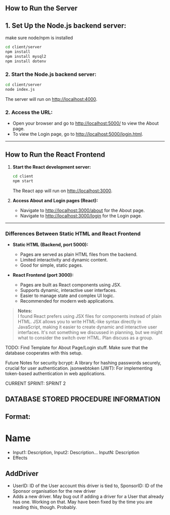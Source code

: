 ## How to Run the Server

## 1. Set Up the Node.js backend server:
make sure node/npm is installed

```sh
cd client/server
npm install
npm install mysql2
npm install dotenv
```

### 2. Start the Node.js backend server:
```sh
cd client/server
node index.js
```
The server will run on [http://localhost:4000](http://localhost:4000).

### 2. Access the URL:
- Open your browser and go to [http://localhost:5000/](http://localhost:5000/) to view the About page.
- To view the Login page, go to [http://localhost:5000/login.html](http://localhost:5000/login.html).

---

## How to Run the React Frontend

1. **Start the React development server:**
   ```sh
   cd client
   npm start
   ```
   The React app will run on [http://localhost:3000](http://localhost:3000/).

2. **Access About and Login pages (React):**
   - Navigate to [http://localhost:3000/about](http://localhost:3000/about) for the About page.
   - Navigate to [http://localhost:3000/login](http://localhost:3000/login) for the Login page.

---

### Differences Between Static HTML and React Frontend

- **Static HTML (Backend, port 5000):**
  - Pages are served as plain HTML files from the backend.
  - Limited interactivity and dynamic content.
  - Good for simple, static pages.

- **React Frontend (port 3000):**
  - Pages are built as React components using JSX.
  - Supports dynamic, interactive user interfaces.
  - Easier to manage state and complex UI logic.
  - Recommended for modern web applications.

> **Notes:**  
> I found React prefers using JSX files for components instead of plain HTML. JSX allows you to write HTML-like syntax directly in JavaScript, making it easier to create dynamic and interactive user interfaces. It's not something we discussed in planning, but we might what to consider the switch over HTML. Plan discuss as a group. 

TODO: Find Template for About Page/Login stuff. 
Make sure that the database cooperates with this setup.  

Future Notes for security
bcrypt: A library for hashing passwords securely, crucial for user authentication.
jsonwebtoken (JWT): For implementing token-based authentication in web applications.

CURRENT SPRINT: SPRINT 2

## DATABASE STORED PROCEDURE INFORMATION
## Format:
# Name
- Input1: Description, Input2: Description... InputN: Description
- Effects

## AddDriver
- UserID: ID of the User account this driver is tied to, SponsorID: ID of the Sponsor organisation for the new driver
- Adds a new driver. May bug out if adding a driver for a User that already has one. Working on that. May have been fixed by the time you are reading this, though. Probably.


